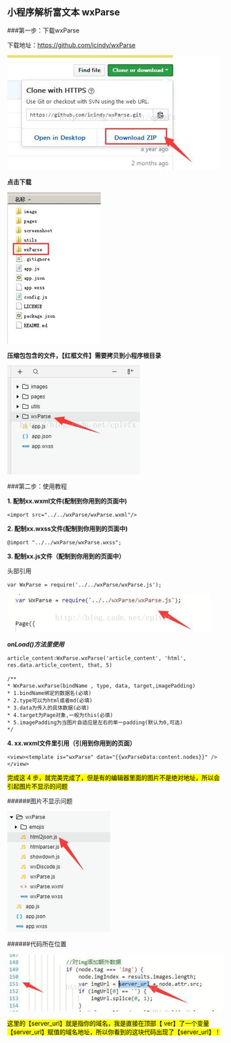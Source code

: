 ## 小程序解析富文本 wxParse

###第一步：下载wxParse

下载地址：https://github.com/icindy/wxParse

![down](https://github.com/zwglass/MyImages/blob/master/wxParse/github_down.jpeg?raw=true)

**点击下载**

![down path](https://github.com/zwglass/MyImages/blob/master/wxParse/github_downed_path.jpeg?raw=true)

**压缩包包含的文件，【红框文件】需要拷贝到小程序根目录**

![downPath exists](https://github.com/zwglass/MyImages/blob/master/wxParse/path_exists.jpeg?raw=true)

###第二步：使用教程

**1. 配制xx.wxml文件(配制到你用到的页面中)**

```
<import src="../../wxParse/wxParse.wxml"/> 
```

**2. 配制xx.wxss文件(配制到你用到的页面中)**

```
@import "../../wxParse/wxParse.wxss";
```

**3. 配制xx.js文件（配制到你用到的页面中）**

头部引用

```
var WxParse = require('../../wxParse/wxParse.js');
```

![parser config](https://github.com/zwglass/MyImages/blob/master/wxParse/config.jpeg?raw=true)

***onLoad()方法里使用***

```
article_content:WxParse.wxParse('article_content', 'html', res.data.article_content, that, 5)

/** 
* WxParse.wxParse(bindName , type, data, target,imagePadding) 
* 1.bindName绑定的数据名(必填) 
* 2.type可以为html或者md(必填) 
* 3.data为传入的具体数据(必填) 
* 4.target为Page对象,一般为this(必填) 
* 5.imagePadding为当图片自适应是左右的单一padding(默认为0,可选) 
*/
```

**4. xx.wxml文件里引用（引用到你用到的页面）**

```
<view><template is="wxParse" data="{{wxParseData:content.nodes}}" /></view>
```


<mark>完成这 4 步，就完美完成了，但是有的编辑器里面的图片不是绝对地址，所以会引起图片不显示的问题<mark>

######图片不显示问题

![wxParse bug](https://github.com/zwglass/MyImages/blob/master/wxParse/bug.jpeg?raw=true)

######代码所在位置

![wxParse bugLine](https://github.com/zwglass/MyImages/blob/master/wxParse/bug_line.jpg?raw=true)

<mark>这里的【server_url】就是指你的域名，我是直接在顶部【 ver】了一个变量【server_url】赋值的域名地址，所以你看到的这块代码出现了【server_url】！<mark>



